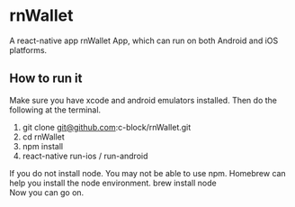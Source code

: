 # rnWallet
A react-native app rnWallet App, which can run on both Android and iOS platforms.

## How to run it
Make sure you have xcode and android emulators installed.
Then do the following at the terminal.

1. git clone git@github.com:c-block/rnWallet.git
2. cd rnWallet
3. npm install
4. react-native run-ios / run-android

If you do not install node. You may not be able to use npm. 
Homebrew can help you install the node environment.
brew install node  
Now you can go on.


